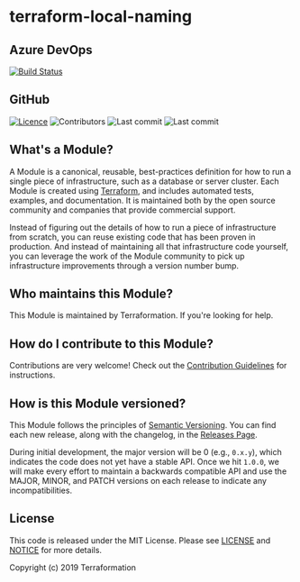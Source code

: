 # terraform-local-naming

## Azure DevOps
[![Build Status](https://dev.azure.com/terraformation/terraformation/_apis/build/status/terraformation/terraform-local-naming?branchName=master)](https://dev.azure.com/terraformation/terraformation/_build/latest?definitionId=1&branchName=master)

## GitHub
[![Licence](https://img.shields.io/github/license/terraformation/terraform-local-naming)](https://github.com/terraformation/terraform-local-naming/blob/master/LICENSE)
![Contributors](https://img.shields.io/github/contributors/terraformation/terraform-local-naming)
![Last commit](https://img.shields.io/github/last-commit/terraformation/terraform-local-naming)
![Last commit](https://img.shields.io/github/commit-activity/m/terraformation/terraform-local-naming)

## What's a Module?

A Module is a canonical, reusable, best-practices definition for how to run a single piece of infrastructure, such 
as a database or server cluster. Each Module is created using [Terraform](https://www.terraform.io/), and
includes automated tests, examples, and documentation. It is maintained both by the open source community and 
companies that provide commercial support. 

Instead of figuring out the details of how to run a piece of infrastructure from scratch, you can reuse 
existing code that has been proven in production. And instead of maintaining all that infrastructure code yourself, 
you can leverage the work of the Module community to pick up infrastructure improvements through
a version number bump.

## Who maintains this Module?

This Module is maintained by Terraformation. If you're looking for help.

## How do I contribute to this Module?

Contributions are very welcome! Check out the [Contribution Guidelines](https://github.com/terraformation/terraform-local-naming/tree/master/CONTRIBUTING.md) for instructions.



## How is this Module versioned?

This Module follows the principles of [Semantic Versioning](http://semver.org/). You can find each new release, 
along with the changelog, in the [Releases Page](../../releases). 

During initial development, the major version will be 0 (e.g., `0.x.y`), which indicates the code does not yet have a 
stable API. Once we hit `1.0.0`, we will make every effort to maintain a backwards compatible API and use the MAJOR, 
MINOR, and PATCH versions on each release to indicate any incompatibilities. 



## License

This code is released under the MIT License. Please see [LICENSE](https://github.com/terraformation/terraform-local-naming/tree/master/LICENSE) and [NOTICE](https://github.com/terraformation/terraform-local-naming/tree/master/NOTICE) for more 
details.

Copyright (c) 2019 Terraformation